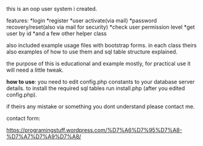 this is an oop user system i created.

features:
*login
*register
*user activate(via mail)
*password recovery/reset(also via mail for security)
*check user permission level
*get user by id
*and a few other helper class

also included example usage files with bootstrap forms.
in each class theirs also examples of how to use them and sql table structure explained. 

the purpose of this is educational and example mostly, 
for practical use it will need a little tweak. 

<b>how to use</b>: you need to edit config.php constants to your database
server details.
to install the required sql tables run install.php (after you edited config.php).


if theirs any mistake or something you dont understand please contact me.

contact form:

https://programingstuff.wordpress.com/%D7%A6%D7%95%D7%A8-%D7%A7%D7%A9%D7%A8/



